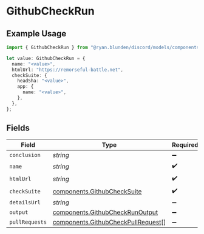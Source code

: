 # GithubCheckRun

## Example Usage

```typescript
import { GithubCheckRun } from "@ryan.blunden/discord/models/components";

let value: GithubCheckRun = {
  name: "<value>",
  htmlUrl: "https://remorseful-battle.net",
  checkSuite: {
    headSha: "<value>",
    app: {
      name: "<value>",
    },
  },
};
```

## Fields

| Field                                                                                    | Type                                                                                     | Required                                                                                 | Description                                                                              |
| ---------------------------------------------------------------------------------------- | ---------------------------------------------------------------------------------------- | ---------------------------------------------------------------------------------------- | ---------------------------------------------------------------------------------------- |
| `conclusion`                                                                             | *string*                                                                                 | :heavy_minus_sign:                                                                       | N/A                                                                                      |
| `name`                                                                                   | *string*                                                                                 | :heavy_check_mark:                                                                       | N/A                                                                                      |
| `htmlUrl`                                                                                | *string*                                                                                 | :heavy_check_mark:                                                                       | N/A                                                                                      |
| `checkSuite`                                                                             | [components.GithubCheckSuite](../../models/components/githubchecksuite.md)               | :heavy_check_mark:                                                                       | N/A                                                                                      |
| `detailsUrl`                                                                             | *string*                                                                                 | :heavy_minus_sign:                                                                       | N/A                                                                                      |
| `output`                                                                                 | [components.GithubCheckRunOutput](../../models/components/githubcheckrunoutput.md)       | :heavy_minus_sign:                                                                       | N/A                                                                                      |
| `pullRequests`                                                                           | [components.GithubCheckPullRequest](../../models/components/githubcheckpullrequest.md)[] | :heavy_minus_sign:                                                                       | N/A                                                                                      |